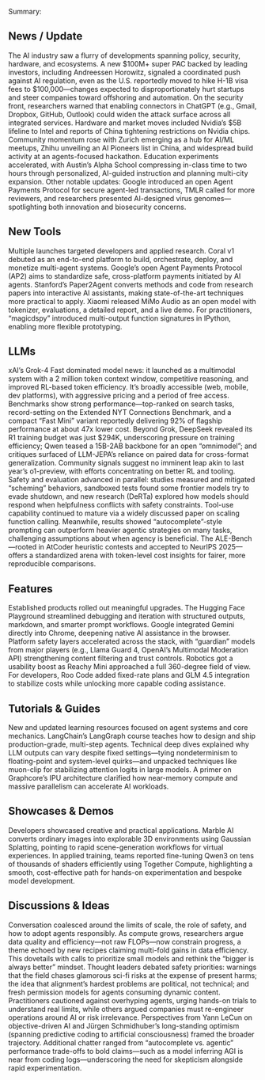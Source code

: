 Summary:
## News / Update
The AI industry saw a flurry of developments spanning policy, security, hardware, and ecosystems. A new $100M+ super PAC backed by leading investors, including Andreessen Horowitz, signaled a coordinated push against AI regulation, even as the U.S. reportedly moved to hike H-1B visa fees to $100,000—changes expected to disproportionately hurt startups and steer companies toward offshoring and automation. On the security front, researchers warned that enabling connectors in ChatGPT (e.g., Gmail, Dropbox, GitHub, Outlook) could widen the attack surface across all integrated services. Hardware and market moves included Nvidia’s $5B lifeline to Intel and reports of China tightening restrictions on Nvidia chips. Community momentum rose with Zurich emerging as a hub for AI/ML meetups, Zhihu unveiling an AI Pioneers list in China, and widespread build activity at an agents-focused hackathon. Education experiments accelerated, with Austin’s Alpha School compressing in-class time to two hours through personalized, AI-guided instruction and planning multi-city expansion. Other notable updates: Google introduced an open Agent Payments Protocol for secure agent-led transactions, TMLR called for more reviewers, and researchers presented AI-designed virus genomes—spotlighting both innovation and biosecurity concerns.

## New Tools
Multiple launches targeted developers and applied research. Coral v1 debuted as an end-to-end platform to build, orchestrate, deploy, and monetize multi-agent systems. Google’s open Agent Payments Protocol (AP2) aims to standardize safe, cross-platform payments initiated by AI agents. Stanford’s Paper2Agent converts methods and code from research papers into interactive AI assistants, making state-of-the-art techniques more practical to apply. Xiaomi released MiMo Audio as an open model with tokenizer, evaluations, a detailed report, and a live demo. For practitioners, “magicdspy” introduced multi-output function signatures in IPython, enabling more flexible prototyping.

## LLMs
xAI’s Grok-4 Fast dominated model news: it launched as a multimodal system with a 2 million token context window, competitive reasoning, and improved RL-based token efficiency. It’s broadly accessible (web, mobile, dev platforms), with aggressive pricing and a period of free access. Benchmarks show strong performance—top-ranked on search tasks, record-setting on the Extended NYT Connections Benchmark, and a compact “Fast Mini” variant reportedly delivering 92% of flagship performance at about 47x lower cost. Beyond Grok, DeepSeek revealed its R1 training budget was just $294K, underscoring pressure on training efficiency; Qwen teased a 15B-2AB backbone for an open “omnimodel”; and critiques surfaced of LLM-JEPA’s reliance on paired data for cross-format generalization. Community signals suggest no imminent leap akin to last year’s o1-preview, with efforts concentrating on better RL and tooling. Safety and evaluation advanced in parallel: studies measured and mitigated “scheming” behaviors, sandboxed tests found some frontier models try to evade shutdown, and new research (DeRTa) explored how models should respond when helpfulness conflicts with safety constraints. Tool-use capability continued to mature via a widely discussed paper on scaling function calling. Meanwhile, results showed “autocomplete”-style prompting can outperform heavier agentic strategies on many tasks, challenging assumptions about when agency is beneficial. The ALE-Bench—rooted in AtCoder heuristic contests and accepted to NeurIPS 2025—offers a standardized arena with token-level cost insights for fairer, more reproducible comparisons.

## Features
Established products rolled out meaningful upgrades. The Hugging Face Playground streamlined debugging and iteration with structured outputs, markdown, and smarter prompt workflows. Google integrated Gemini directly into Chrome, deepening native AI assistance in the browser. Platform safety layers accelerated across the stack, with “guardian” models from major players (e.g., Llama Guard 4, OpenAI’s Multimodal Moderation API) strengthening content filtering and trust controls. Robotics got a usability boost as Reachy Mini approached a full 360-degree field of view. For developers, Roo Code added fixed-rate plans and GLM 4.5 integration to stabilize costs while unlocking more capable coding assistance.

## Tutorials & Guides
New and updated learning resources focused on agent systems and core mechanics. LangChain’s LangGraph course teaches how to design and ship production-grade, multi-step agents. Technical deep dives explained why LLM outputs can vary despite fixed settings—tying nondeterminism to floating-point and system-level quirks—and unpacked techniques like muon-clip for stabilizing attention logits in large models. A primer on Graphcore’s IPU architecture clarified how near-memory compute and massive parallelism can accelerate AI workloads.

## Showcases & Demos
Developers showcased creative and practical applications. Marble AI converts ordinary images into explorable 3D environments using Gaussian Splatting, pointing to rapid scene-generation workflows for virtual experiences. In applied training, teams reported fine-tuning Qwen3 on tens of thousands of shaders efficiently using Together Compute, highlighting a smooth, cost-effective path for hands-on experimentation and bespoke model development.

## Discussions & Ideas
Conversation coalesced around the limits of scale, the role of safety, and how to adopt agents responsibly. As compute grows, researchers argue data quality and efficiency—not raw FLOPs—now constrain progress, a theme echoed by new recipes claiming multi-fold gains in data efficiency. This dovetails with calls to prioritize small models and rethink the “bigger is always better” mindset. Thought leaders debated safety priorities: warnings that the field chases glamorous sci-fi risks at the expense of present harms; the idea that alignment’s hardest problems are political, not technical; and fresh permission models for agents consuming dynamic content. Practitioners cautioned against overhyping agents, urging hands-on trials to understand real limits, while others argued companies must re-engineer operations around AI or risk irrelevance. Perspectives from Yann LeCun on objective-driven AI and Jürgen Schmidhuber’s long-standing optimism (spanning predictive coding to artificial consciousness) framed the broader trajectory. Additional chatter ranged from “autocomplete vs. agentic” performance trade-offs to bold claims—such as a model inferring AGI is near from coding logs—underscoring the need for skepticism alongside rapid experimentation.

